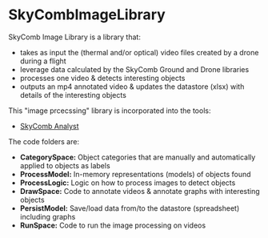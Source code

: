 # SkyCombImageLibrary


SkyComb Image Library is a library that:
- takes as input the (thermal and/or optical) video files created by a drone during a flight
- leverage data calculated by the SkyComb Ground and Drone libraries
- processes one video & detects interesting objects 
- outputs an mp4 annotated video & updates the datastore (xlsx) with details of the interesting objects  

This "image prcecssing" library is incorporated into the tools:
- [SkyComb Analyst](https://github.com/PhilipQuirke/SkyCombAnalyst/) 

The code folders are:
- **CategorySpace:** Object categories that are manually and automatically applied to objects as labels  
- **ProcessModel:** In-memory representations (models) of objects found
- **ProcessLogic:** Logic on how to process images to detect objects
- **DrawSpace:** Code to annotate videos & annotate graphs with interesting objects
- **PersistModel:** Save/load data from/to the datastore (spreadsheet) including graphs
- **RunSpace:** Code to run the image processing on videos
